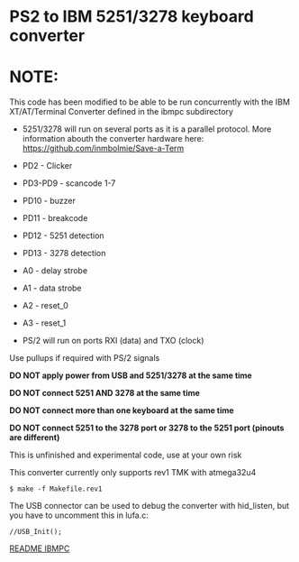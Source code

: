 
PS2 to IBM 5251/3278 keyboard converter
=========================================
NOTE:
====
This code has been modified to be able to be run concurrently with the IBM XT/AT/Terminal Converter defined in the ibmpc subdirectory

- 5251/3278 will run on several ports as it is a parallel protocol. More information abouth the converter hardware here: https://github.com/inmbolmie/Save-a-Term
 - PD2 - Clicker
 - PD3-PD9 - scancode 1-7
 - PD10 - buzzer
 - PD11 - breakcode
 - PD12 - 5251 detection
 - PD13 - 3278 detection
 - A0 - delay strobe
 - A1 - data strobe
 - A2 - reset_0
 - A3 - reset_1


- PS/2 will run on ports RXI (data) and TXO (clock)

Use pullups if required with PS/2 signals

__DO NOT apply power from USB and 5251/3278 at the same time__

__DO NOT connect 5251 AND 3278 at the same time__

__DO NOT connect more than one keyboard at the same time__

__DO NOT connect 5251 to the 3278 port or 3278 to the 5251 port (pinouts are different)__

This is unfinished and experimental code, use at your own risk

This converter currently only supports rev1 TMK with atmega32u4

    $ make -f Makefile.rev1

The USB connector can be used to debug the converter with hid_listen, but you have to uncomment this in lufa.c:

    //USB_Init();


[README IBMPC](./ibmpc/README.md)
